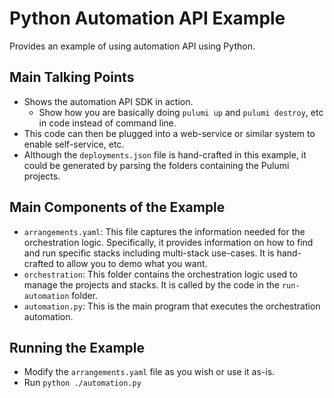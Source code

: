 # Python Automation API Example
Provides an example of using automation API using Python.


## Main Talking Points
* Shows the automation API SDK in action.
  * Show how you are basically doing `pulumi up` and `pulumi destroy`, etc in code instead of command line.
* This code can then be plugged into a web-service or similar system to enable self-service, etc.
* Although the `deployments.json` file is hand-crafted in this example, it could be generated by parsing the folders containing the Pulumi projects.

## Main Components of the Example

* `arrangements.yaml`: This file captures the information needed for the orchestration logic. Specifically, it provides information on how to find and run specific stacks including multi-stack use-cases. It is hand-crafted to allow you to demo what you want. 
* `orchestration`: This folder contains the orchestration logic used to manage the projects and stacks. It is called by the code in the `run-automation` folder.
* `automation.py`: This is the main program that executes the orchestration automation.

## Running the Example

* Modify the `arrangements.yaml` file as you wish or use it as-is.
* Run `python ./automation.py`

